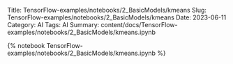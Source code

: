 Title: TensorFlow-examples/notebooks/2_BasicModels/kmeans
Slug: TensorFlow-examples/notebooks/2_BasicModels/kmeans
Date: 2023-06-11
Category: AI
Tags: AI
Summary: content/docs/TensorFlow-examples/notebooks/2_BasicModels/kmeans.ipynb

{% notebook TensorFlow-examples/notebooks/2_BasicModels/kmeans.ipynb %}